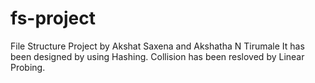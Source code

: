 # fs-project
File Structure Project by Akshat Saxena and Akshatha N Tirumale
It has been designed by using Hashing.
Collision has been resloved by Linear Probing.
